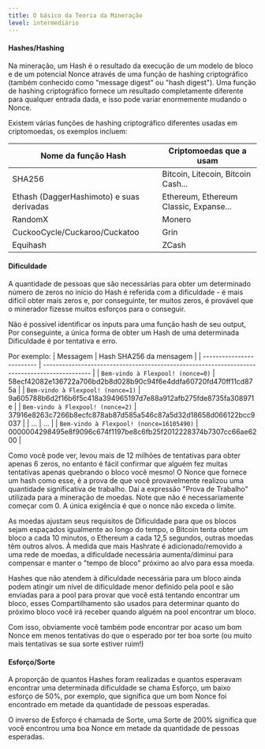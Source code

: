 ```yaml
---
title: O básico da Teoria da Mineração
level: intermediário
---
```


#### Hashes/Hashing

Na mineração, um Hash é o resultado da execução de um modelo de bloco e de um potencial Nonce através de uma função de hashing criptográfico (também conhecido como "message digest" ou "hash digest"). Uma função de hashing criptográfico fornece um resultado completamente diferente para qualquer entrada dada, e isso pode variar enormemente mudando o Nonce.

Existem várias funções de hashing criptográfico diferentes usadas em criptomoedas, os exemplos incluem:

| Nome da função Hash                       | Criptomoedas que a usam                |
| ----------------------------------------- | -------------------------------------- |
| SHA256                                    | Bitcoin, Litecoin, Bitcoin Cash...     |
| Ethash (DaggerHashimoto) e suas derivadas | Ethereum, Ethereum Classic, Expanse... |
| RandomX                                   | Monero                                 |
| CuckooCycle/Cuckaroo/Cuckatoo             | Grin                                   |
| Equihash                                  | ZCash                                  |

#### Dificuldade

A quantidade de pessoas que são necessárias para obter um determinado número de zeros no início do Hash é referida com a dificuldade - é mais difícil obter mais zeros e, por conseguinte, ter muitos zeros, é provável que o minerador fizesse muitos esforços para o conseguir.

Não é possível identificar os inputs para uma função hash de seu output, Por conseguinte, a única forma de obter um Hash de uma determinada Dificuldade é por tentativa e erro.

Por exemplo:
| Messagem                  | Hash SHA256 da mensagem                                                                       |
| ------------------------- | --------------------------------------------------------------------------------------------- |
| <code>Bem-vindo à Flexpool! (nonce=0)</code> | 58ecf42082e136722a706bd2b8d028b90c94f6e4ddfa60720fd470ff11cd875a                              |
| <code>Bem-vindo à Flexpool! (nonce=1)</code> | 9a605788b6d2f16b6f5c418a394965197d7e88a912afb275fde8735fa308971e                              |
| <code>Bem-vindo à Flexpool! (nonce=2)</code> | 37916e8263c7266b8ecfc878ab87d585a546c87a5d32d18658d066122bcc9037                              |
| ...                       | ...                                                                                           |
| <code>Bem-vindo à Flexpool! (nonce=16105490)</code> | <span className="red">000000</span>4298495e8f9096c674f1197be8c6fb25f2012228374b7307cc66ae6200 |

Como você pode ver, levou mais de 12 milhões de tentativas para obter apenas 6 zeros, no entanto é fácil confirmar que alguém fez muitas tentativas apenas quebrando o bloco você mesmo! O Nonce que fornece um hash como esse, é a prova de que você provavelmente realizou uma quantidade significativa de trabalho. Daí a expressão "Prova de Trabalho" utilizada para a mineração de moedas. Note que não é necessariamente começar com 0. A única exigência é que o nonce não exceda o limite.

As moedas ajustam seus requisitos de Dificuldade para que os blocos sejam espaçados igualmente ao longo do tempo, o Bitcoin tenta obter um bloco a cada 10 minutos, o Ethereum a cada 12,5 segundos, outras moedas têm outros alvos. À medida que mais Hashrate é adicionado/removido a uma rede de moedas, a dificuldade necessária aumenta/diminui para compensar e manter o "tempo de bloco" próximo ao alvo para essa moeda.

Hashes que não atendem à dificuldade necessária para um bloco ainda podem atingir um nível de dificuldade menor definido pela pool e são enviadas para a pool para provar que você está tentando encontrar um bloco, esses Compartilhamento são usados para determinar quanto do próximo bloco você irá receber quando alguém na pool encontrar um bloco.

Com isso, obviamente você também pode encontrar por acaso um bom Nonce em menos tentativas do que o esperado por ter boa sorte (ou muito mais tentativas se sua sorte estiver ruim!)

#### Esforço/Sorte

A proporção de quantos Hashes foram realizadas e quantos esperavam encontrar uma determinada dificuldade se chama Esforço, um baixo esforço de 50%, por exemplo, que significa que um bom Nonce foi encontrado em metade da quantidade de pessoas esperadas.

O inverso de Esforço é chamada de Sorte, uma Sorte de 200% significa que você encontrou uma boa Nonce em metade da quantidade de pessoas esperadas.
